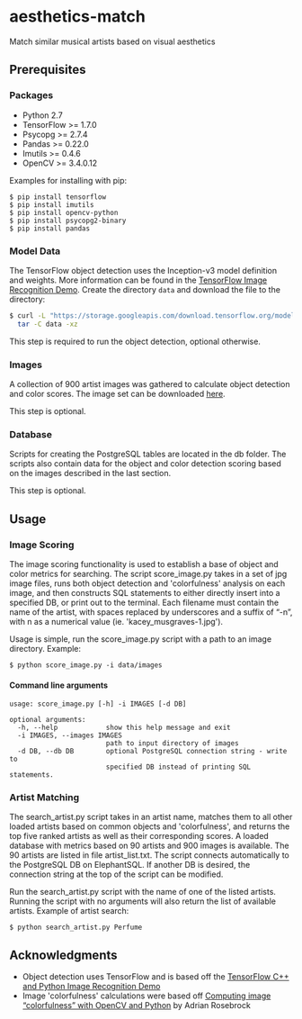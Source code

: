  # aesthetics-match
Match similar musical artists based on visual aesthetics

## Prerequisites
### Packages
* Python 2.7
* TensorFlow >= 1.7.0
* Psycopg >= 2.7.4
* Pandas >= 0.22.0
* Imutils >= 0.4.6
* OpenCV >= 3.4.0.12

Examples for installing with pip:
```
$ pip install tensorflow
$ pip install imutils
$ pip install opencv-python
$ pip install psycopg2-binary
$ pip install pandas
```
### Model Data
The TensorFlow object detection uses the Inception-v3 model definition and weights. More information can be found in the [TensorFlow Image Recognition Demo](https://github.com/tensorflow/tensorflow/tree/master/tensorflow/examples/label_image). Create the directory `data` and download the file to the directory:
```bash
$ curl -L "https://storage.googleapis.com/download.tensorflow.org/models/inception_v3_2016_08_28_frozen.pb.tar.gz" |
  tar -C data -xz
```
This step is required to run the object detection, optional otherwise.
### Images
A collection of 900 artist images was gathered to calculate object detection and color scores. The image set can be downloaded [here](https://www.dropbox.com/s/nkm9oosdaet3hsd/images.zip?dl=0).

This step is optional.

### Database
Scripts for creating the PostgreSQL tables are located in the db folder. The scripts also contain data for the object and color detection scoring based on the images described in the last section.

This step is optional.

## Usage
### Image Scoring
The image scoring functionality is used to establish a base of object and color metrics for searching. The script score_image.py takes in a set of jpg image files, runs both object detection and 'colorfulness' analysis on each image, and then constructs SQL statements to either directly insert into a specified DB, or print out to the terminal. Each filename must contain the name of the artist, with spaces replaced by underscores and a suffix of “-n”, with n as a numerical value (ie. 'kacey_musgraves-1.jpg').

Usage is simple, run the score_image.py script with a path to an image directory. Example:
```
$ python score_image.py -i data/images
```
#### Command line arguments
```
usage: score_image.py [-h] -i IMAGES [-d DB]

optional arguments:
  -h, --help            show this help message and exit
  -i IMAGES, --images IMAGES
                        path to input directory of images
  -d DB, --db DB        optional PostgreSQL connection string - write to
                        specified DB instead of printing SQL statements.
```
### Artist Matching
The search_artist.py script takes in an artist name, matches them to all other loaded artists based on common objects and 'colorfulness', and returns the top five ranked artists as well as their corresponding scores. A loaded database with metrics based on 90 artists and 900 images is available. The 90 artists are listed in file artist_list.txt. The script connects automatically to the PostgreSQL DB on ElephantSQL. If another DB is desired, the connection string at the top of the script can be modified.

Run the search_artist.py script with the name of one of the listed artists. Running the script with no arguments will also return the list of available artists. Example of artist search:
```
$ python search_artist.py Perfume
```
## Acknowledgments
* Object detection uses TensorFlow and is based off the [TensorFlow C++ and Python Image Recognition Demo](https://github.com/tensorflow/tensorflow/tree/master/tensorflow/examples/label_image)
* Image 'colorfulness' calculations were based off [Computing image “colorfulness” with OpenCV and Python](https://www.pyimagesearch.com/2017/06/05/computing-image-colorfulness-with-opencv-and-python/) by Adrian Rosebrock

